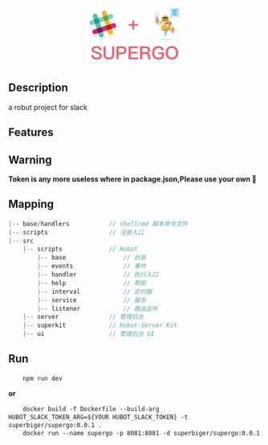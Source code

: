<p align="center">
<img src="./logo.png"/>
</p>

## Description
a robut project for slack

## Features

## Warning
**Token is any more useless where in package.json,Please use your own 🤪**

## Mapping
```js
|-- base/handlers           // shellcmd 脚本命令文件
|-- scripts                 // 注册入口
|-- src       
    |-- scripts             // Hubot
        |-- base                // 封装
        |-- events              // 事件
        |-- handler             // 执行入口
        |-- help                // 帮助
        |-- interval            // 定时器
        |-- service             // 服务
        |-- listener            // 路由监听
    |-- server              // 管理后台
    |-- superkit            // Hubot-Server Kit
    |-- ui                  // 管理后台 UI
```

## Run
```shell
    npm run dev
```
**or**
```
    docker build -f Dockerfile --build-arg HUBOT_SLACK_TOKEN_ARG=${YOUR HUBOT_SLACK_TOKEN} -t superbiger/supergo:0.0.1 .
    docker run --name supergo -p 8081:8081 -d superbiger/supergo:0.0.1
```
